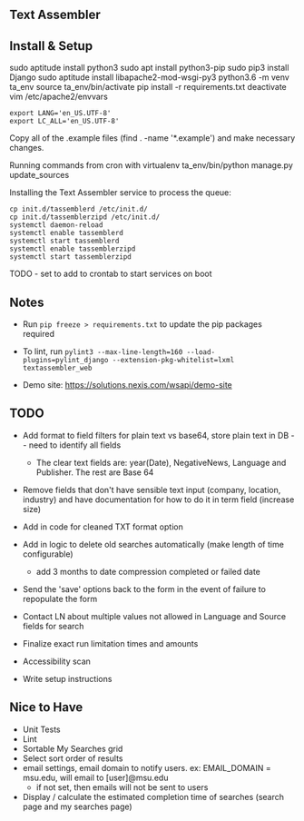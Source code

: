 Text Assembler
--------------



Install & Setup
---------------
sudo aptitude install python3
sudo apt install python3-pip
sudo pip3 install Django
sudo aptitude install libapache2-mod-wsgi-py3
python3.6 -m venv ta_env
source ta_env/bin/activate
pip install -r requirements.txt
deactivate
vim /etc/apache2/envvars
```
export LANG='en_US.UTF-8'
export LC_ALL='en_US.UTF-8'
```

Copy all of the .example files (find . -name '*.example') and make necessary changes.

Running commands from cron with virtualenv
ta_env/bin/python manage.py update_sources

Installing the Text Assembler service to process the queue:
```
cp init.d/tassemblerd /etc/init.d/
cp init.d/tassemblerzipd /etc/init.d/
systemctl daemon-reload
systemctl enable tassemblerd
systemctl start tassemblerd
systemctl enable tassemblerzipd
systemctl start tassemblerzipd
```
TODO - set to add to crontab to start services on boot


Notes
--------------
* Run `pip freeze > requirements.txt` to update the pip packages required
* To lint, run `pylint3 --max-line-length=160 --load-plugins=pylint_django --extension-pkg-whitelist=lxml textassembler_web`

* Demo site: https://solutions.nexis.com/wsapi/demo-site

TODO
-------
* Add format to field filters for plain text vs base64, store plain text in DB -- need to identify all fields
    * The clear text fields are: year(Date), NegativeNews, Language and Publisher.  The rest are Base 64
* Remove fields that don't have sensible text input (company, location, industry) and have documentation for how to do it in term field (increase size)
* Add in code for cleaned TXT format option
* Add in logic to delete old searches automatically (make length of time configurable)
    * add 3 months to date compression completed or failed date
* Send the 'save' options back to the form in the event of failure to repopulate the form
* Contact LN about multiple values not allowed in Language and Source fields for search
* Finalize exact run limitation times and amounts

* Accessibility scan
* Write setup instructions

Nice to Have
-------------
* Unit Tests
* Lint
* Sortable My Searches grid
* Select sort order of results
* email settings, email domain to notify users. ex: EMAIL_DOMAIN = msu.edu, will email to [user]@msu.edu
    * if not set, then emails will not be sent to users
* Display / calculate the estimated completion time of searches (search page and my searches page)
